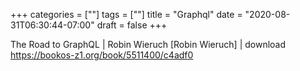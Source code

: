 +++
categories = [""]
tags = [""]
title = "Graphql"
date = "2020-08-31T06:30:44-07:00"
draft = false
+++

The Road to GraphQL | Robin Wieruch [Robin Wieruch] | download
https://bookos-z1.org/book/5511400/c4adf0

